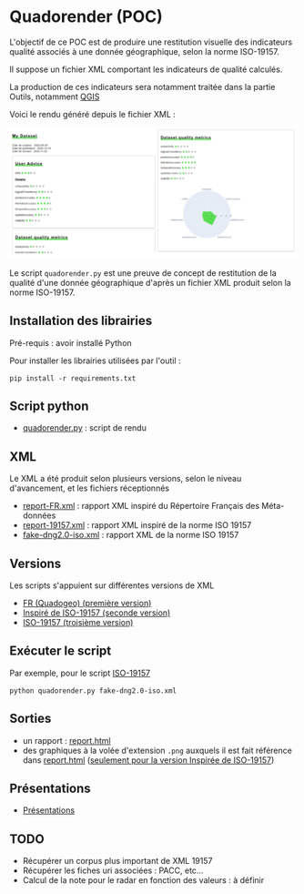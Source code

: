 # Quadorender (POC)

L'objectif de ce POC est de produire une restitution visuelle des indicateurs qualité associés à une donnée géographique, selon la norme ISO-19157.  

Il suppose un fichier XML comportant les indicateurs de qualité calculés.  

La production de ces indicateurs sera notamment traitée dans la partie Outils, notamment [QGIS](https://github.com/CEREMA/quadogeo#qgis)

Voici le rendu généré depuis le fichier XML :

![](files/thumbnail.png)

Le script `quadorender.py` est une preuve de concept de restitution de la qualité d'une donnée géographique d'après un fichier XML produit selon la norme ISO-19157.

## Installation des librairies
Pré-requis : avoir installé Python

Pour installer les librairies utilisées par l'outil :

	pip install -r requirements.txt

## Script python
- [quadorender.py](quadorender.py) : script de rendu

## XML
Le XML a été produit selon plusieurs versions, selon le niveau d'avancement, et les fichiers réceptionnés

- [report-FR.xml](quadorender/fr/report-FR.xml) : rapport XML inspiré du Répertoire Français des Méta-données
- [report-19157.xml](quadorender/quadogeo-19157/report-19157.xml) : rapport XML inspiré de la norme ISO 19157
- [fake-dng2.0-iso.xml](quadorender/iso-19157/fake-dng2.0-iso.xml) : rapport XML de la norme ISO 19157

## Versions
Les scripts s'appuient sur différentes versions de XML

- [FR (Quadogeo) (première version)](quadorender/fr)
- [Inspiré de ISO-19157 (seconde version)](quadorender/quadogeo-19157)
- [ISO-19157 (troisième version)](quadorender/iso-19157)

## Exécuter le script
Par exemple, pour le script [ISO-19157](quadorender/iso-19157)

	python quadorender.py fake-dng2.0-iso.xml

## Sorties
- un rapport : [report.html](quadorender/quadogeo-19157/report.html)
- des graphiques à la volée d'extension  `.png` auxquels il est fait référence dans [report.html](report.html) ([seulement pour la version Inspirée de ISO-19157](quadorender/quadogeo-19157))

## Présentations
- [Présentations](https://gitlab.cerema.fr/mathieu.rajerison/quadogeo/-/blob/master/README.md#pr%C3%A9sentations)

## TODO
- Récupérer un corpus plus important de XML 19157 
- Récupérer les fiches uri associées : PACC, etc...
- Calcul de la note pour le radar en fonction des valeurs : à définir
